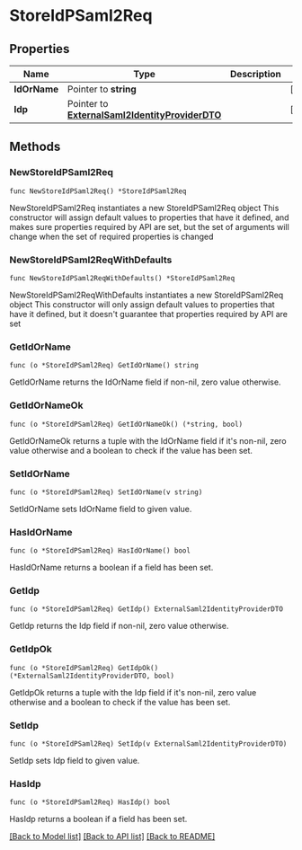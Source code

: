 # StoreIdPSaml2Req

## Properties

Name | Type | Description | Notes
------------ | ------------- | ------------- | -------------
**IdOrName** | Pointer to **string** |  | [optional] 
**Idp** | Pointer to [**ExternalSaml2IdentityProviderDTO**](ExternalSaml2IdentityProviderDTO.md) |  | [optional] 

## Methods

### NewStoreIdPSaml2Req

`func NewStoreIdPSaml2Req() *StoreIdPSaml2Req`

NewStoreIdPSaml2Req instantiates a new StoreIdPSaml2Req object
This constructor will assign default values to properties that have it defined,
and makes sure properties required by API are set, but the set of arguments
will change when the set of required properties is changed

### NewStoreIdPSaml2ReqWithDefaults

`func NewStoreIdPSaml2ReqWithDefaults() *StoreIdPSaml2Req`

NewStoreIdPSaml2ReqWithDefaults instantiates a new StoreIdPSaml2Req object
This constructor will only assign default values to properties that have it defined,
but it doesn't guarantee that properties required by API are set

### GetIdOrName

`func (o *StoreIdPSaml2Req) GetIdOrName() string`

GetIdOrName returns the IdOrName field if non-nil, zero value otherwise.

### GetIdOrNameOk

`func (o *StoreIdPSaml2Req) GetIdOrNameOk() (*string, bool)`

GetIdOrNameOk returns a tuple with the IdOrName field if it's non-nil, zero value otherwise
and a boolean to check if the value has been set.

### SetIdOrName

`func (o *StoreIdPSaml2Req) SetIdOrName(v string)`

SetIdOrName sets IdOrName field to given value.

### HasIdOrName

`func (o *StoreIdPSaml2Req) HasIdOrName() bool`

HasIdOrName returns a boolean if a field has been set.

### GetIdp

`func (o *StoreIdPSaml2Req) GetIdp() ExternalSaml2IdentityProviderDTO`

GetIdp returns the Idp field if non-nil, zero value otherwise.

### GetIdpOk

`func (o *StoreIdPSaml2Req) GetIdpOk() (*ExternalSaml2IdentityProviderDTO, bool)`

GetIdpOk returns a tuple with the Idp field if it's non-nil, zero value otherwise
and a boolean to check if the value has been set.

### SetIdp

`func (o *StoreIdPSaml2Req) SetIdp(v ExternalSaml2IdentityProviderDTO)`

SetIdp sets Idp field to given value.

### HasIdp

`func (o *StoreIdPSaml2Req) HasIdp() bool`

HasIdp returns a boolean if a field has been set.


[[Back to Model list]](../README.md#documentation-for-models) [[Back to API list]](../README.md#documentation-for-api-endpoints) [[Back to README]](../README.md)


